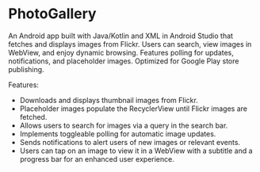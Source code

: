 # PhotoGallery
An Android app built with Java/Kotlin and XML in Android Studio that fetches and displays images from Flickr. Users can search, view images in WebView, and enjoy dynamic browsing. Features polling for updates, notifications, and placeholder images. Optimized for Google Play store publishing.

Features:
- Downloads and displays thumbnail images from Flickr.
- Placeholder images populate the RecyclerView until Flickr images are fetched.
- Allows users to search for images via a query in the search bar.
- Implements toggleable polling for automatic image updates.
- Sends notifications to alert users of new images or relevant events.
- Users can tap on an image to view it in a WebView with a subtitle and a progress bar for an enhanced user experience.
